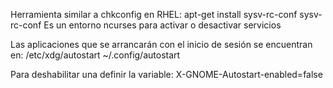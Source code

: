 Herramienta similar a chkconfig en RHEL:
apt-get install sysv-rc-conf
sysv-rc-conf
Es un entorno ncurses para activar o desactivar servicios


Las aplicaciones que se arrancarán con el inicio de sesión se encuentran en:
/etc/xdg/autostart
~/.config/autostart

Para deshabilitar una definir la variable:
X-GNOME-Autostart-enabled=false
